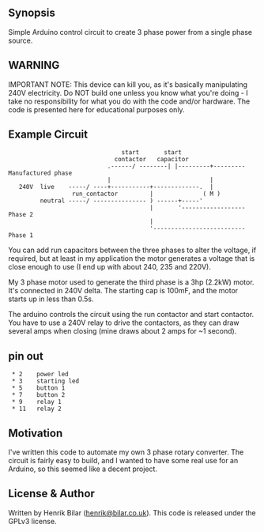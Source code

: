 ## Synopsis

Simple Arduino  control circuit to create 3 phase power from a single phase source. 

## WARNING

IMPORTANT NOTE: This device can kill you, as it's basically manipulating 240V electricity. Do NOT build one unless you know what you're doing - I take no responsibility for what you do with the code and/or hardware. The code is presented here for educational purposes only.


## Example Circuit

```
                                start       start
                              contactor   capacitor
                            .------/ --------| |---------+--------- Manufactured phase
                            |                            |
   240V  live    -----/ ----+-----------+-------------.  |
                  run_contactor         |              ( M )
         neutral -----/ --------------- ) ------+-----'
                                        |       '------------------ Phase 2
                                        | 
                                        '-------------------------- Phase 1 
```
You can add run capacitors between the three phases to alter the voltage, if required, but at least in my application the motor generates a voltage that is close enough to use (I end up with about 240, 235 and 220V). 

My 3 phase motor used to generate the third phase is a 3hp (2.2kW) motor. It's connected in 240V delta. The starting cap is 100mF, and the motor starts up in less than 0.5s.

The arduino controls the circuit using the run contactor and start contactor. You have to use a 240V relay to drive the contactors, as they can draw several amps when closing (mine draws about 2 amps for ~1 second).


## pin out

```
 * 2    power led
 * 3    starting led    
 * 5    button 1
 * 7    button 2
 * 9    relay 1
 * 11   relay 2
```

## Motivation

I've written this code to automate my own 3 phase rotary converter. The circuit is fairly easy to build, and I wanted to have some real use for an Arduino, so this seemed like a decent project.


## License & Author

Written by Henrik Bilar (henrik@bilar.co.uk). This code is released under the GPLv3 license.